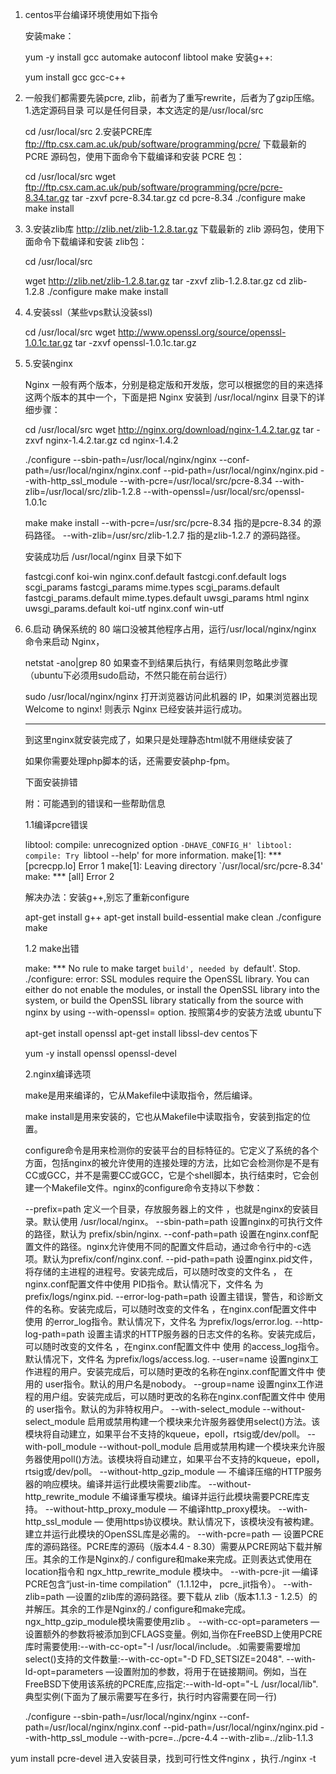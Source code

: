 1. centos平台编译环境使用如下指令
   
   安装make：
   
   yum -y install gcc automake autoconf libtool make
   安装g++:
   
   yum install gcc gcc-c++
   
2. 一般我们都需要先装pcre, zlib，前者为了重写rewrite，后者为了gzip压缩。
   1.选定源码目录
   可以是任何目录，本文选定的是/usr/local/src
   
   cd /usr/local/src
   2.安装PCRE库
   ftp://ftp.csx.cam.ac.uk/pub/software/programming/pcre/ 下载最新的 PCRE 源码包，使用下面命令下载编译和安装 PCRE 包：
   
   cd /usr/local/src
   wget ftp://ftp.csx.cam.ac.uk/pub/software/programming/pcre/pcre-8.34.tar.gz 
   tar -zxvf pcre-8.34.tar.gz
   cd pcre-8.34
   ./configure
   make
   make install
   
3. 3.安装zlib库
   http://zlib.net/zlib-1.2.8.tar.gz 下载最新的 zlib 源码包，使用下面命令下载编译和安装 zlib包：
   
   cd /usr/local/src
   
   wget http://zlib.net/zlib-1.2.8.tar.gz
   tar -zxvf zlib-1.2.8.tar.gz
   cd zlib-1.2.8
   ./configure
   make
   make install
   
4. 4.安装ssl（某些vps默认没装ssl)
   
   cd /usr/local/src
   wget http://www.openssl.org/source/openssl-1.0.1c.tar.gz
   tar -zxvf openssl-1.0.1c.tar.gz
   
5. 5.安装nginx
   
   Nginx 一般有两个版本，分别是稳定版和开发版，您可以根据您的目的来选择这两个版本的其中一个，下面是把 Nginx 安装到 /usr/local/nginx 目录下的详细步骤：
   
   cd /usr/local/src
   wget http://nginx.org/download/nginx-1.4.2.tar.gz
   tar -zxvf nginx-1.4.2.tar.gz
   cd nginx-1.4.2
   
   ./configure --sbin-path=/usr/local/nginx/nginx 
   --conf-path=/usr/local/nginx/nginx.conf 
   --pid-path=/usr/local/nginx/nginx.pid 
   --with-http_ssl_module 
   --with-pcre=/usr/local/src/pcre-8.34 
   --with-zlib=/usr/local/src/zlib-1.2.8 
   --with-openssl=/usr/local/src/openssl-1.0.1c
   
   make
   make install
   --with-pcre=/usr/src/pcre-8.34 指的是pcre-8.34 的源码路径。
   --with-zlib=/usr/src/zlib-1.2.7 指的是zlib-1.2.7 的源码路径。
   
   安装成功后 /usr/local/nginx 目录下如下
   
   fastcgi.conf            koi-win             nginx.conf.default
   fastcgi.conf.default    logs                scgi_params
   fastcgi_params          mime.types          scgi_params.default
   fastcgi_params.default  mime.types.default  uwsgi_params
   html                    nginx               uwsgi_params.default
   koi-utf                 nginx.conf          win-utf
   
6. 6.启动
   确保系统的 80 端口没被其他程序占用，运行/usr/local/nginx/nginx 命令来启动 Nginx，
   
   netstat -ano|grep 80
   如果查不到结果后执行，有结果则忽略此步骤（ubuntu下必须用sudo启动，不然只能在前台运行）
   
   sudo /usr/local/nginx/nginx
   打开浏览器访问此机器的 IP，如果浏览器出现 Welcome to nginx! 则表示 Nginx 已经安装并运行成功。
   
   
   
   -----------------------------------------------------
   到这里nginx就安装完成了，如果只是处理静态html就不用继续安装了
   
   如果你需要处理php脚本的话，还需要安装php-fpm。
   
   下面安装排错
   
   附：可能遇到的错误和一些帮助信息
   
   1.1编译pcre错误
   
   libtool: compile: unrecognized option `-DHAVE_CONFIG_H'
   libtool: compile: Try `libtool --help' for more information.
   make[1]: *** [pcrecpp.lo] Error 1
   make[1]: Leaving directory `/usr/local/src/pcre-8.34'
   make: *** [all] Error 2
   
   
   解决办法：安装g++,别忘了重新configure
   
   apt-get install g++
   apt-get install build-essential
   make clean
   ./configure
   make
   
   1.2 make出错
   
   make: *** No rule to make target `build', needed by `default'.  Stop.
   ./configure: error: SSL modules require the OpenSSL library.
   You can either do not enable the modules, or install the OpenSSL library
   into the system, or build the OpenSSL library statically from the source
   with nginx by using --with-openssl= option.
   按照第4步的安装方法或
   ubuntu下
   
   apt-get install openssl
   apt-get install libssl-dev
   centos下
   
   yum -y install openssl openssl-devel
   
   2.nginx编译选项
   
   make是用来编译的，它从Makefile中读取指令，然后编译。
   
   make install是用来安装的，它也从Makefile中读取指令，安装到指定的位置。
   
   configure命令是用来检测你的安装平台的目标特征的。它定义了系统的各个方面，包括nginx的被允许使用的连接处理的方法，比如它会检测你是不是有CC或GCC，并不是需要CC或GCC，它是个shell脚本，执行结束时，它会创建一个Makefile文件。nginx的configure命令支持以下参数：
   
   --prefix=path    定义一个目录，存放服务器上的文件 ，也就是nginx的安装目录。默认使用 /usr/local/nginx。
   --sbin-path=path 设置nginx的可执行文件的路径，默认为  prefix/sbin/nginx.
   --conf-path=path  设置在nginx.conf配置文件的路径。nginx允许使用不同的配置文件启动，通过命令行中的-c选项。默认为prefix/conf/nginx.conf.
   --pid-path=path  设置nginx.pid文件，将存储的主进程的进程号。安装完成后，可以随时改变的文件名 ， 在nginx.conf配置文件中使用 PID指令。默认情况下，文件名 为prefix/logs/nginx.pid.
   --error-log-path=path 设置主错误，警告，和诊断文件的名称。安装完成后，可以随时改变的文件名 ，在nginx.conf配置文件中 使用 的error_log指令。默认情况下，文件名 为prefix/logs/error.log.
   --http-log-path=path  设置主请求的HTTP服务器的日志文件的名称。安装完成后，可以随时改变的文件名 ，在nginx.conf配置文件中 使用 的access_log指令。默认情况下，文件名 为prefix/logs/access.log.
   --user=name  设置nginx工作进程的用户。安装完成后，可以随时更改的名称在nginx.conf配置文件中 使用的 user指令。默认的用户名是nobody。
   --group=name  设置nginx工作进程的用户组。安装完成后，可以随时更改的名称在nginx.conf配置文件中 使用的 user指令。默认的为非特权用户。
   --with-select_module --without-select_module 启用或禁用构建一个模块来允许服务器使用select()方法。该模块将自动建立，如果平台不支持的kqueue，epoll，rtsig或/dev/poll。
   --with-poll_module --without-poll_module 启用或禁用构建一个模块来允许服务器使用poll()方法。该模块将自动建立，如果平台不支持的kqueue，epoll，rtsig或/dev/poll。
   --without-http_gzip_module — 不编译压缩的HTTP服务器的响应模块。编译并运行此模块需要zlib库。
   --without-http_rewrite_module  不编译重写模块。编译并运行此模块需要PCRE库支持。
   --without-http_proxy_module — 不编译http_proxy模块。
   --with-http_ssl_module — 使用https协议模块。默认情况下，该模块没有被构建。建立并运行此模块的OpenSSL库是必需的。
   --with-pcre=path — 设置PCRE库的源码路径。PCRE库的源码（版本4.4 - 8.30）需要从PCRE网站下载并解压。其余的工作是Nginx的./ configure和make来完成。正则表达式使用在location指令和 ngx_http_rewrite_module 模块中。
   --with-pcre-jit —编译PCRE包含“just-in-time compilation”（1.1.12中， pcre_jit指令）。
   --with-zlib=path —设置的zlib库的源码路径。要下载从 zlib（版本1.1.3 - 1.2.5）的并解压。其余的工作是Nginx的./ configure和make完成。ngx_http_gzip_module模块需要使用zlib 。
   --with-cc-opt=parameters — 设置额外的参数将被添加到CFLAGS变量。例如,当你在FreeBSD上使用PCRE库时需要使用:--with-cc-opt="-I /usr/local/include。.如需要需要增加 select()支持的文件数量:--with-cc-opt="-D FD_SETSIZE=2048".
   --with-ld-opt=parameters —设置附加的参数，将用于在链接期间。例如，当在FreeBSD下使用该系统的PCRE库,应指定:--with-ld-opt="-L /usr/local/lib".
   典型实例(下面为了展示需要写在多行，执行时内容需要在同一行)
   
   ./configure
       --sbin-path=/usr/local/nginx/nginx
       --conf-path=/usr/local/nginx/nginx.conf
       --pid-path=/usr/local/nginx/nginx.pid
       --with-http_ssl_module
       --with-pcre=../pcre-4.4
       --with-zlib=../zlib-1.1.3
       
yum install pcre-devel
进入安装目录，找到可行性文件nginx ，执行./nginx -t